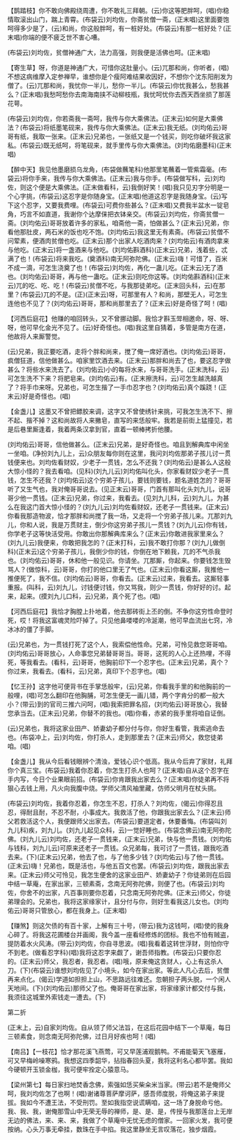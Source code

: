 <!-- { "loadSidebar": true } -->
【鹊踏枝】你不敢向佛殿绕周遭，你不敢礼三拜朝。(云)你这等肥胖呵，(唱)你稳情取滚出山门，踹上青霄。(布袋云)刘均佐，你斋贫僧一斋，(正末唱)这里面要饱呵得多少是了，(云)和尚，你这般胖呵，有一桩好处。(布袋云)有那一桩好处？(正末唱)你端的便不疲乏世不害心嘈。

(布袋云)刘均佐，贫僧神通广大，法力高强，则我便是活佛也呵。(正末唱)

【寄生草】呀，你道是神通广大，可惜你这肚量小。(云)兀那和尚，你听者，(唱)不想这病维摩入定参禅早，谁想你是个瘦阿难结果收因好，不想你个沈东阳削发为僧了。(云)兀那和尚，我忧你一半儿，愁你一半儿。(布袋云)你忧我甚么，愁我甚么？(正末唱)我愁呵愁你去南海南挟不动柳枝瓶，我忧呵忧你去西天西坐损了那莲花萼。

(布袋云)刘均佐，你若斋我一斋呵，我传与你大乘佛法。(正末云)如何是大乘佛法？(布袋云)将纸墨笔砚来，我传与你大乘佛法。(正末云)我无纸。(刘均佑云)哥哥有纸，我取一张来。(正末云)兄弟也，一张纸又是一个钱买，则吃你破坏我这家私。(布袋云)既无纸呵，将笔砚来，就手里传与你大乘佛法。(刘均佑磨墨科)(正末唱)

【醉中天】我见他墨磨损乌龙角，(布袋做蘸笔科)他那里笔蘸着一管紫霜毫。(布袋云)将你手来，我传与你大乘佛法。(正末云)我与你手。(布袋做写科，云)刘均佐，则这个便是大乘佛法。(正末做看科，云)我倒好笑！(唱)我只见刃字分明是一个心字挑，(布袋云)这忍字是你随身宝。(正末唱)他道这忍字是我随身宝。(云)写下这个忍字，又要我费哩。(布袋云)可费你些甚么？(正末唱)又费我半盆水一锭皂角，巧言不如直道，我谢你个达摩俫把衣钵亲交。(布袋云)刘均佐，你斋贫僧一斋。(刘均佑云)哥哥放着许多的家私，咱斋他一斋，怕做甚么？(正末云)兄弟，你看他那肚皮，两石米的饭也吃不饱。(刘均佑云)我这里无有素斋。(布袋云)贫僧不问荤素，便酒肉贫僧也吃。(正末云)那个出家人吃酒肉来？(刘均佑云)有酒肉拿来与他吃。(正末云)将一盏酒来与他吃。(刘均佑斟酒科)(正末云)兄弟，浅着些，忒满了也！(布袋云)将来我吃。(奠酒科)南无阿弥陀佛。(正末云)嗨！可惜了，百米不成一滴，可怎生浇奠了也！(布袋云)刘均佐，再化一蛊儿吃。(正末云)无了酒也。(刘均佑云)哥哥，再与他一蛊吃。(正末云)则吃你这等。(刘均佑斟酒科)(正末云)兀的吃、吃、吃！(布袋云)贫僧不吃，与我那徒弟吃。(正末回头科，云)在那里？(布袋云)兀的不是。(正)(正末云)呀，可那里有人？和尚，那壁无人，可怎生连他也不见了？(刘均佑云)哥哥，那和尚那里去了？(正末云)好是奇怪了呵！(唱)

【河西后庭花】他赚的咱回转头，又不曾挪动脚。我恰才斟玉斝相邀命，呀、呀、呀，他可早化金光不见了。(云)好奇怪也。(唱)我这里自猜着，多管是南方在道，他故将人来厮警觉。

(云)兄弟，我正要吃酒，走将个胖和尚来，搅了俺一席好酒也。(刘均佑云)哥哥，疯僧狂道，信他做甚么。咱家里饮酒去来。(正末云)那胖和尚去了也，要这忍字做甚么？将些水来洗去了。(刘均佑云)小的每将水来，与哥哥洗手。(正末洗科，云)可怎生洗不下来？将肥皂来。(刘均佑云)有。(正末擦洗科，云)可怎生越洗越真了？将手巾来呀。兄弟也，可怎生揩了一手巾忍字也？(刘均佑云)真个蹊跷！(正末云)好是奇怪也。(唱)

【金盏儿】这墨又不曾把鳔胶来调，这字又不曾使绣针来挑，可我怎生洗不下、擦不起、揩不掉？这和尚故将人来撇皂，直写的来恁般牢。我若是前街上猛撞见，若是后巷里厮逢着，我着两条汉拿到官，直着一顿棒拷折他腰。

(刘均佑云)哥哥，信他做甚么。(正末云)兄弟，是好奇怪也。咱且到解典库中闲坐一坐咱。(净扮刘九儿上，云)众朋友每你则在这里，我问刘均佐那弟子孩儿讨一贯钱便来也。刘均佐看财奴，少老子一贯钱，怎么不还我？(刘均佑云)是甚么人这般大惊小怪的？我去看咱。(见科)(刘九儿云)刘均佑叫化头，你家看财奴少老子一贯钱，怎生不还我？(刘均佑云)这个穷弟子孩儿，要钱则要钱，题名道姓怎的？哥哥听了又生气也，我对俺哥哥说去。(见正末云)哥哥，门首有那叫化头刘九儿，说哥哥少他一贯钱。(正末云)兄弟，你过来，我看去。(见刘九儿科，云)刘九儿，为甚么在我这门首大惊小怪的？(刘九儿云)刘均佐看财奴，还老子一贯钱来。(正末云)你看我那造物波，恰才那胖和尚搅了我一场，又走将一个穷弟子孩儿来。兀那刘九儿，你和人说，我是万贯财主，倒少你这穷弟子孩儿一贯钱？(刘九儿云)你有钱，你学老子这等快活受用。你敢出你那解典库来么？(正末云)你敢进我家里来么？(刘九儿云)我便来，你敢把我怎的？(正末打科，云)我不敢打你那？(刘九儿做倒科)(正末云)这个穷弟子孩儿，我倒少你的钱，你倒在地下赖我，兀的不气杀我也。(刘均佑云)哥哥，休和他一般见识。你请坐。兀那厮，你起来。你要钱怎生毁骂人？(做惊科，云)哥哥，你打的他口里无了气也。(正末云)你看这厮，我推他一推便死了，我不信。(刘均佑云)哥哥，你看去。(正末云)过来，我看去。这厮轻事重报。(叫科，云)刘九儿，讨钱便讨钱，你又骂我，则少一贯钱，你好好的讨。起来，起来。(摸刘九儿口科，云)兄弟，真个死了也。(唱)

【河西后庭花】我恰才胸膛上扑地着，他去那砖街上丕的倒。不争你这穷性命登时死，哎！将我这富魂灵险吓掉了。只见他鼻喽喽的冷涎潮，他可早血流出七窍，冷冰冰的僵了手脚。

(云)兄弟也，为一贯钱打死了这个人，我索偿他性命。兄弟，可怜见救您哥哥咱。(刘均佑云)哥哥放心，人命事您兄弟替哥哥当。哥哥，这死的人心上还热哩，不得死，等我看去。(看科，云)哥哥，他胸前印下一个忍字也。(正末云)兄弟，真个？你过来，我看去。(看科，云)兄弟，真印下个忍字也。(唱)

【忆王孙】这字他可便背书在手掌恁般牢，(云)兄弟，你看我手里的和他胸前的一般哩，(唱)可怎么翻印在他胸脯，可怎生便无一画儿错，两个字肯分的都一般大小？(带云)到的官司三推六问呵，(唱)我索把罪名招，(刘均佑云)哥哥放心，我替您承当去。(正末云)兄弟，你替不的我也。(唱)你看，赤紧的我手里将咱自证倒。

(云)兄弟也，我将这家业田产、娇妻幼子都分付与你，你好生看管，我索逃命去也。(布袋冲上，云)刘均佐，你打杀人，走到那里去？(正末云)师父，救您徒弟咱。(唱)

【金盏儿】我从今后看钱眼辨个清浊，爱钱心识个低高。我从今后弃了家财，礼拜你个真三宝。(布袋云)我着你忍着，你怎生打杀人也呵？(正末唱)自从这个忍字在手内写，今日个业果眼前招。(布袋云)你肯跟我出家去么？(正末唱)你徒弟再不将狠心去钱上用，凡火向我腹中烧。学师父清风袖里藏，仿师父明月在杖头挑。

(布袋云)刘均佐，我着你忍着，你怎生不忍，打杀人？刘均佐，(偈云)你得忍且忍，得耐且耐，不忍不耐，小事成大。我救活了他，你跟我出家去么？(正末云)师父若救活这个人，我便跟师父出家去。(布袋云)要道定者，休要番悔。(布袋叫刘九儿科)疾，刘九儿。(刘九儿起见众科，云)一觉好睡也。(布袋念佛云)南无阿弥陀佛。(刘九儿云)刘均佐，还老子一贯钱来，(正末云)兄弟，快与他一贯钱。(刘均佑与钱科，刘九儿云)可原来还老子一贯钱。众兄弟每，我可讨了一贯钱，跟我吃酒去来。(下)(正末云)兄弟，他去了也，与了他多少钱？(刘均佑云)与了他一贯钱。(正末云)嗨！兄弟也，既是活也，与他五百文也罢。(布袋云)刘均佐，跟我出家去来。(正末云)师父可怜见，我怎生便舍的这家业田产、娇妻幼子？你徒弟则在后园中结一草庵，在家出家，三顿素斋，念南无阿弥陀佛，则便了也。(布袋云)刘均佐，你舍不的出家，凡百事则要你忍着，只念南无阿弥陀佛。(正末云)师父，你徒弟理会的。兄弟也，我将这家缘家计，且分付与你，则好生看我这儿女也。(刘均佑云)哥哥只管放心，都在我身上。(正末唱)

【赚煞】则这欠债的有百十家，上解有三十号，(带云)我为这钱呵，(唱)使的我身心碎了。将我这花圃楼台并画阁，我今盖一座看经修炼的团标。我也不怕有贼盗，提防着水火风涛。(带云)刘均佐，你自寻思波。(唱)我看着这转世浮财，则怕你守不到老。(做看忍字科)(唱)我将这忍字来觑了，谢吾师指教。(布袋云)只要你忍的。(正末云)师父，我忍者，我忍者。(唱)哦，原来俺这贪财人，心上有这杀人刀。(下)(布袋云)谁想刘均佐见了小境头，如今在家出家。等此人凡心去后，贫僧再来点化。(偈云)学道如担担上山，不思路远往难还。忽朝担子两头脱，一个闲人天地间。(下)(刘均佑云)那师父了也。俺哥哥在家出家，将家缘家计都交付与我，我须往这城里外索钱走一遭去。(下)

第二折

(正末上，云)自家刘均佐。自从领了师父法旨，在这后花园中结下一个草庵，每日三顿素食，则念南无阿弥陀佛，过日月好疾也呵！(唱)

【南吕】【一枝花】恰才那花溪飞燕莺，可又早莲浦观鹅鸭。不甫能菊天飞塞雁，可又早梅岭噪寒鸦。我想这四季韶华，拈指春回头夏，我将这利名心都毕罢。我如今硬顿开玉锁金枷，我可便牢拴定心猿意马。

【梁州第七】每日家扫地焚香念佛，索强如恁买柴籴米当家。(带云)若不是俺师父呵，我刘均佐怎了也啊！(唱)谢诸尊菩萨摩诃萨，感吾师度脱，将俺这弟子来提拔。我如今不遭王法，不受刑罚。至如我指空说谎瞒咱，这一场了身脱命亏他。我、我、我，谢俺那雪山中无荣无辱的禅师，是、是、是，传授与我那莲台上无岸无边的佛法，来、来、来，我做了个草庵中无忧无虑的僧家。一回家火发，我可便按纳。心头万事无牵挂，数珠在手中掐。我这里静坐无言叹落花，独步烟霞。

